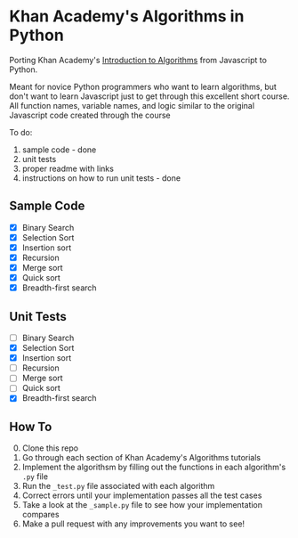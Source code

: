 # Khan Academy's Algorithms in Python

Porting Khan Academy's [Introduction to Algorithms](https://www.khanacademy.org/computing/computer-science/algorithms) from Javascript to Python. 

Meant for novice Python programmers who want to learn algorithms, but don't want to learn Javascript just to get through this excellent short course. All function names, variable names, and logic similar to the original Javascript code created through the course

To do:
1. sample code - done
2. unit tests
3. proper readme with links 
4. instructions on how to run unit tests - done


## Sample Code

- [x] Binary Search
- [x] Selection Sort
- [x] Insertion sort
- [x] Recursion
- [x] Merge sort
- [x] Quick sort
- [x] Breadth-first search

## Unit Tests

- [ ] Binary Search
- [x] Selection Sort
- [x] Insertion sort
- [ ] Recursion
- [ ] Merge sort
- [ ] Quick sort
- [x] Breadth-first search

## How To 

0. Clone this repo 
1. Go through each section of Khan Academy's Algorithms tutorials
2. Implement the algorithsm by filling out the functions in each algorithm's `.py` file 
3. Run the `_test.py` file associated with each algorithm 
4. Correct errors until your implementation passes all the test cases
5. Take a look at the `_sample.py` file to see how your implementation compares 
6. Make a pull request with any improvements you want to see!


